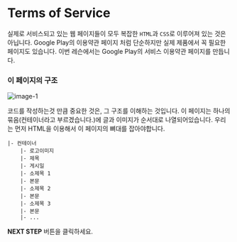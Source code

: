 # Terms of Service
실제로 서비스되고 있는 웹 페이지들이 모두 복잡한 `HTML`과 `CSS`로 이루어져 있는 것은 아닙니다. Google Play의 이용약관 페이지 처럼 단순하지만 실제 제품에서 꼭 필요한 페이지도 있습니다. 이번 레슨에서는 Google Play의 서비스 이용약관 페이지를 만듭니다.



### 이 페이지의 구조
![image-1](https://res.cloudinary.com/dyiqg9qhi/image/upload/v1532609841/wire/img-wire-01.jpg)

코드를 작성하는것 만큼 중요한 것은, 그 구조를 이해하는 것입니다. 이 페이지는 하나의 묶음(컨테이너라고 부르겠습니다.)에 글과 이미지가 순서대로 나열되어있습니다. 우리는 먼저 HTML을 이용해서 이 페이지의 뼈대를 잡아야합니다.

```
|- 컨테이너
    |- 로고이미지
    |- 제목
    |- 게시일
    |- 소제목 1 
    |- 본문
    |- 소제목 2
    |- 본문
    |- 소제목 3
    |- 본문
    |- ...
```



**NEXT STEP** 버튼을 클릭하세요.